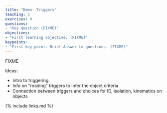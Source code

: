 ```yaml
---
title: "Demo: Triggers"
teaching: 5
exercises: 0
questions:
- "Key question (FIXME)"
objectives:
- "First learning objective. (FIXME)"
keypoints:
- "First key point. Brief Answer to questions. (FIXME)"
---
```

FIXME

Ideas:
 * Intro to triggering
 * Info on "reading" triggers to infer the object criteria
 * Connection between triggers and choices for ID, isolation, kinematics on objects

{% include links.md %}

